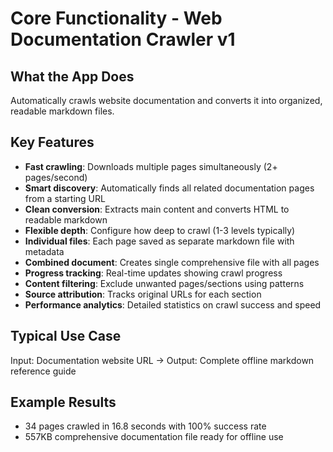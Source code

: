 # Core Functionality - Web Documentation Crawler v1

## What the App Does
Automatically crawls website documentation and converts it into organized, readable markdown files.

## Key Features
- **Fast crawling**: Downloads multiple pages simultaneously (2+ pages/second)
- **Smart discovery**: Automatically finds all related documentation pages from a starting URL
- **Clean conversion**: Extracts main content and converts HTML to readable markdown
- **Flexible depth**: Configure how deep to crawl (1-3 levels typically)
- **Individual files**: Each page saved as separate markdown file with metadata
- **Combined document**: Creates single comprehensive file with all pages
- **Progress tracking**: Real-time updates showing crawl progress
- **Content filtering**: Exclude unwanted pages/sections using patterns
- **Source attribution**: Tracks original URLs for each section
- **Performance analytics**: Detailed statistics on crawl success and speed

## Typical Use Case
Input: Documentation website URL → Output: Complete offline markdown reference guide

## Example Results
- 34 pages crawled in 16.8 seconds with 100% success rate
- 557KB comprehensive documentation file ready for offline use